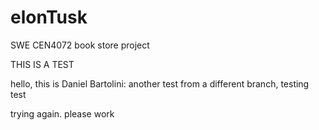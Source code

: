 # elonTusk

SWE CEN4072 book store project

THIS IS A TEST

hello, this is Daniel Bartolini:
another test from a different branch, testing test

trying again. please work